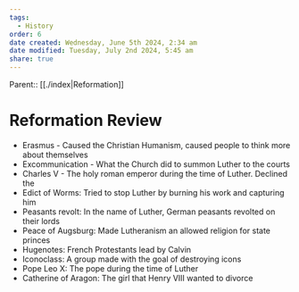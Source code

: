 ```yaml
---
tags:
  - History
order: 6
date created: Wednesday, June 5th 2024, 2:34 am
date modified: Tuesday, July 2nd 2024, 5:45 am
share: true
---
```


Parent:: [[./index|Reformation]]

# Reformation Review

- Erasmus - Caused the Christian Humanism, caused people to think more about themselves
- Excommunication - What the Church did to summon Luther to the courts
- Charles V - The holy roman emperor during the time of Luther. Declined the
- Edict of Worms: Tried to stop Luther by burning his work and capturing him
- Peasants revolt: In the name of Luther, German peasants revolted on their lords
- Peace of Augsburg: Made Lutheranism an allowed religion for state princes
- Hugenotes: French Protestants lead by Calvin
- Iconoclass: A group made with the goal of destroying icons
- Pope Leo X: The pope during the time of Luther
- Catherine of Aragon: The girl that Henry VIII wanted to divorce
